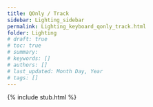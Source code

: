 ```yaml
---
title: QOnly / Track
sidebar: Lighting_sidebar
permalink: Lighting_keyboard_qonly_track.html
folder: Lighting
# draft: true
# toc: true
# summary: 
# keywords: []
# authors: []
# last_updated: Month Day, Year
# tags: []
---
```


{% include stub.html %}